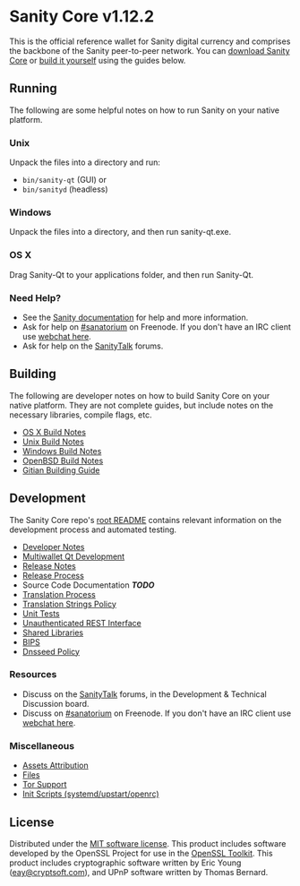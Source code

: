 Sanity Core v1.12.2
===================

This is the official reference wallet for Sanity digital currency and comprises the backbone of the Sanity peer-to-peer network. You can [download Sanity Core](https://www.sanity.mn/downloads/) or [build it yourself](#building) using the guides below.

Running
---------------------
The following are some helpful notes on how to run Sanity on your native platform.

### Unix

Unpack the files into a directory and run:

- `bin/sanity-qt` (GUI) or
- `bin/sanityd` (headless)

### Windows

Unpack the files into a directory, and then run sanity-qt.exe.

### OS X

Drag Sanity-Qt to your applications folder, and then run Sanity-Qt.

### Need Help?

* See the [Sanity documentation](https://sanatorium.atlassian.net/wiki/display/DOC)
for help and more information.
* Ask for help on [#sanatorium](http://webchat.freenode.net?channels=sanatorium) on Freenode. If you don't have an IRC client use [webchat here](http://webchat.freenode.net?channels=sanatorium).
* Ask for help on the [SanityTalk](https://sanitytalk.org/) forums.

Building
---------------------
The following are developer notes on how to build Sanity Core on your native platform. They are not complete guides, but include notes on the necessary libraries, compile flags, etc.

- [OS X Build Notes](build-osx.md)
- [Unix Build Notes](build-unix.md)
- [Windows Build Notes](build-windows.md)
- [OpenBSD Build Notes](build-openbsd.md)
- [Gitian Building Guide](gitian-building.md)

Development
---------------------
The Sanity Core repo's [root README](/README.md) contains relevant information on the development process and automated testing.

- [Developer Notes](developer-notes.md)
- [Multiwallet Qt Development](multiwallet-qt.md)
- [Release Notes](release-notes.md)
- [Release Process](release-process.md)
- Source Code Documentation ***TODO***
- [Translation Process](translation_process.md)
- [Translation Strings Policy](translation_strings_policy.md)
- [Unit Tests](unit-tests.md)
- [Unauthenticated REST Interface](REST-interface.md)
- [Shared Libraries](shared-libraries.md)
- [BIPS](bips.md)
- [Dnsseed Policy](dnsseed-policy.md)

### Resources
* Discuss on the [SanityTalk](https://sanitytalk.org/) forums, in the Development & Technical Discussion board.
* Discuss on [#sanatorium](http://webchat.freenode.net/?channels=sanatorium) on Freenode. If you don't have an IRC client use [webchat here](http://webchat.freenode.net/?channels=sanatorium).

### Miscellaneous
- [Assets Attribution](assets-attribution.md)
- [Files](files.md)
- [Tor Support](tor.md)
- [Init Scripts (systemd/upstart/openrc)](init.md)

License
---------------------
Distributed under the [MIT software license](http://www.opensource.org/licenses/mit-license.php).
This product includes software developed by the OpenSSL Project for use in the [OpenSSL Toolkit](https://www.openssl.org/). This product includes
cryptographic software written by Eric Young ([eay@cryptsoft.com](mailto:eay@cryptsoft.com)), and UPnP software written by Thomas Bernard.
